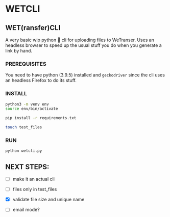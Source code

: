 
# WETCLI
## WET(ransfer)CLI

A very basic wip python :snake: cli for uploading files to WeTranser. Uses an headless browser to speed up the usual stuff you do when you generate a link by hand.

### PREREQUISITES
You need to have python (3.9.5) installed and ```geckodriver``` since the cli uses an headless Firefox to do its stuff.

### INSTALL
```bash
python3 -m venv env
source env/bin/activate

pip install -r requirements.txt

touch test_files
``` 

### RUN
```bash
python wetcli.py
```

## NEXT STEPS:
- [ ] make it an actual cli
- [ ] files only in test_files
- [x] validate file size and unique name
- [ ] email mode?

